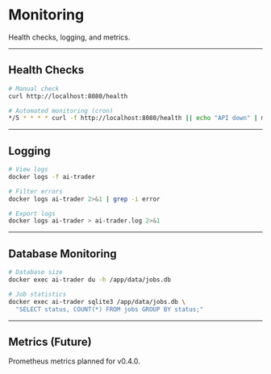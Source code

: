 # Monitoring

Health checks, logging, and metrics.

---

## Health Checks

```bash
# Manual check
curl http://localhost:8080/health

# Automated monitoring (cron)
*/5 * * * * curl -f http://localhost:8080/health || echo "API down" | mail -s "Alert" admin@example.com
```

---

## Logging

```bash
# View logs
docker logs -f ai-trader

# Filter errors
docker logs ai-trader 2>&1 | grep -i error

# Export logs
docker logs ai-trader > ai-trader.log 2>&1
```

---

## Database Monitoring

```bash
# Database size
docker exec ai-trader du -h /app/data/jobs.db

# Job statistics
docker exec ai-trader sqlite3 /app/data/jobs.db \
  "SELECT status, COUNT(*) FROM jobs GROUP BY status;"
```

---

## Metrics (Future)

Prometheus metrics planned for v0.4.0.
